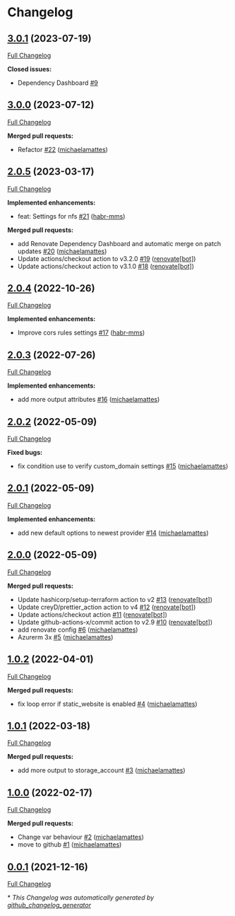 # Changelog

## [3.0.1](https://github.com/telekom-mms/terraform-azurerm-storage/tree/3.0.1) (2023-07-19)

[Full Changelog](https://github.com/telekom-mms/terraform-azurerm-storage/compare/3.0.0...3.0.1)

**Closed issues:**

- Dependency Dashboard [\#9](https://github.com/telekom-mms/terraform-azurerm-storage/issues/9)

## [3.0.0](https://github.com/telekom-mms/terraform-azurerm-storage/tree/3.0.0) (2023-07-12)

[Full Changelog](https://github.com/telekom-mms/terraform-azurerm-storage/compare/2.0.5...3.0.0)

**Merged pull requests:**

- Refactor [\#22](https://github.com/telekom-mms/terraform-azurerm-storage/pull/22) ([michaelamattes](https://github.com/michaelamattes))

## [2.0.5](https://github.com/telekom-mms/terraform-azurerm-storage/tree/2.0.5) (2023-03-17)

[Full Changelog](https://github.com/telekom-mms/terraform-azurerm-storage/compare/2.0.4...2.0.5)

**Implemented enhancements:**

- feat: Settings for nfs [\#21](https://github.com/telekom-mms/terraform-azurerm-storage/pull/21) ([habr-mms](https://github.com/habr-mms))

**Merged pull requests:**

- add Renovate Dependency Dashboard and automatic merge on patch updates [\#20](https://github.com/telekom-mms/terraform-azurerm-storage/pull/20) ([michaelamattes](https://github.com/michaelamattes))
- Update actions/checkout action to v3.2.0 [\#19](https://github.com/telekom-mms/terraform-azurerm-storage/pull/19) ([renovate[bot]](https://github.com/apps/renovate))
- Update actions/checkout action to v3.1.0 [\#18](https://github.com/telekom-mms/terraform-azurerm-storage/pull/18) ([renovate[bot]](https://github.com/apps/renovate))

## [2.0.4](https://github.com/telekom-mms/terraform-azurerm-storage/tree/2.0.4) (2022-10-26)

[Full Changelog](https://github.com/telekom-mms/terraform-azurerm-storage/compare/2.0.3...2.0.4)

**Implemented enhancements:**

- Improve cors rules settings [\#17](https://github.com/telekom-mms/terraform-azurerm-storage/pull/17) ([habr-mms](https://github.com/habr-mms))

## [2.0.3](https://github.com/telekom-mms/terraform-azurerm-storage/tree/2.0.3) (2022-07-26)

[Full Changelog](https://github.com/telekom-mms/terraform-azurerm-storage/compare/2.0.2...2.0.3)

**Implemented enhancements:**

- add more output attributes [\#16](https://github.com/telekom-mms/terraform-azurerm-storage/pull/16) ([michaelamattes](https://github.com/michaelamattes))

## [2.0.2](https://github.com/telekom-mms/terraform-azurerm-storage/tree/2.0.2) (2022-05-09)

[Full Changelog](https://github.com/telekom-mms/terraform-azurerm-storage/compare/2.0.1...2.0.2)

**Fixed bugs:**

- fix condition use to verify custom\_domain settings [\#15](https://github.com/telekom-mms/terraform-azurerm-storage/pull/15) ([michaelamattes](https://github.com/michaelamattes))

## [2.0.1](https://github.com/telekom-mms/terraform-azurerm-storage/tree/2.0.1) (2022-05-09)

[Full Changelog](https://github.com/telekom-mms/terraform-azurerm-storage/compare/2.0.0...2.0.1)

**Implemented enhancements:**

- add new default options to newest provider [\#14](https://github.com/telekom-mms/terraform-azurerm-storage/pull/14) ([michaelamattes](https://github.com/michaelamattes))

## [2.0.0](https://github.com/telekom-mms/terraform-azurerm-storage/tree/2.0.0) (2022-05-09)

[Full Changelog](https://github.com/telekom-mms/terraform-azurerm-storage/compare/1.0.2...2.0.0)

**Merged pull requests:**

- Update hashicorp/setup-terraform action to v2 [\#13](https://github.com/telekom-mms/terraform-azurerm-storage/pull/13) ([renovate[bot]](https://github.com/apps/renovate))
- Update creyD/prettier\_action action to v4 [\#12](https://github.com/telekom-mms/terraform-azurerm-storage/pull/12) ([renovate[bot]](https://github.com/apps/renovate))
- Update actions/checkout action [\#11](https://github.com/telekom-mms/terraform-azurerm-storage/pull/11) ([renovate[bot]](https://github.com/apps/renovate))
- Update github-actions-x/commit action to v2.9 [\#10](https://github.com/telekom-mms/terraform-azurerm-storage/pull/10) ([renovate[bot]](https://github.com/apps/renovate))
- add renovate config [\#6](https://github.com/telekom-mms/terraform-azurerm-storage/pull/6) ([michaelamattes](https://github.com/michaelamattes))
- Azurerm 3x [\#5](https://github.com/telekom-mms/terraform-azurerm-storage/pull/5) ([michaelamattes](https://github.com/michaelamattes))

## [1.0.2](https://github.com/telekom-mms/terraform-azurerm-storage/tree/1.0.2) (2022-04-01)

[Full Changelog](https://github.com/telekom-mms/terraform-azurerm-storage/compare/1.0.1...1.0.2)

**Merged pull requests:**

- fix loop error if static\_website is enabled [\#4](https://github.com/telekom-mms/terraform-azurerm-storage/pull/4) ([michaelamattes](https://github.com/michaelamattes))

## [1.0.1](https://github.com/telekom-mms/terraform-azurerm-storage/tree/1.0.1) (2022-03-18)

[Full Changelog](https://github.com/telekom-mms/terraform-azurerm-storage/compare/1.0.0...1.0.1)

**Merged pull requests:**

- add more output to storage\_account [\#3](https://github.com/telekom-mms/terraform-azurerm-storage/pull/3) ([michaelamattes](https://github.com/michaelamattes))

## [1.0.0](https://github.com/telekom-mms/terraform-azurerm-storage/tree/1.0.0) (2022-02-17)

[Full Changelog](https://github.com/telekom-mms/terraform-azurerm-storage/compare/0.0.1...1.0.0)

**Merged pull requests:**

- Change var behaviour [\#2](https://github.com/telekom-mms/terraform-azurerm-storage/pull/2) ([michaelamattes](https://github.com/michaelamattes))
- move to github [\#1](https://github.com/telekom-mms/terraform-azurerm-storage/pull/1) ([michaelamattes](https://github.com/michaelamattes))

## [0.0.1](https://github.com/telekom-mms/terraform-azurerm-storage/tree/0.0.1) (2021-12-16)

[Full Changelog](https://github.com/telekom-mms/terraform-azurerm-storage/compare/cfd8018085c4154ec491cd259bd9eaa5d9575ace...0.0.1)



\* *This Changelog was automatically generated by [github_changelog_generator](https://github.com/github-changelog-generator/github-changelog-generator)*
